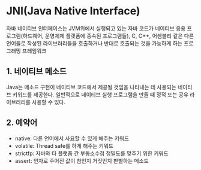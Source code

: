 # JNI(Java Native Interface)

자바 네이티브 인터페이스는 JVM위에서 실행되고 있는 자바 코드가 네이티브 응용 프로그램(하드웨어, 운영체제 플랫폼에 종속된 프로그램들), C, C++, 어셈블리 같은 다른 언어들로
작성된 라이브러리들을 호출하거나 반대로 호출되는 것을 가능하게 하는 프로그래밍 프레임워크

## 1. 네이티브 메소드
Java는 메소드 구현이 네이티브 코드에서 제공될 것임을 나타내는 데 사용되는 네이티브 키워드를 제공한다. 일반적으로 네이티브 실행 프로그램을 만들 때 정적 또는 공유 라이브러리를 사용할 수 있다.


## 2. 예약어
- native: 다른 언어에서 사요할 수 있게 해주는 키워드
- volatile: Thread safe를 하게 해주는 키워드
- strictfp: 자바와 타 플랫폼 간 부동소수점 정밀도를 맞추기 위한 키워드
- assert: 인자로 주어진 값이 참인지 거짓인지 판별하는 메소드